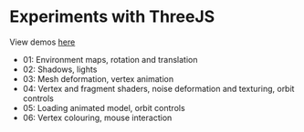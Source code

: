 # Experiments with ThreeJS

View demos [here](http://experiments.playdo.io/threejs)

* 01: Environment maps, rotation and translation
* 02: Shadows, lights
* 03: Mesh deformation, vertex animation
* 04: Vertex and fragment shaders, noise deformation and texturing, orbit controls
* 05: Loading animated model, orbit controls
* 06: Vertex colouring, mouse interaction